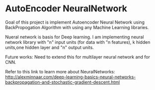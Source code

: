 # AutoEncoder NeuralNetwork
Goal of this project is implement Autoencoder Neural Network using BackPropogation Algorithm with using any Machine Learning libraries.

Nueral network is basis for Deep learning.
I am implementing neural network library with "n" input units (for data with "n features), k
hidden units,one hidden layer and "n" output units. 

Future works: Need to extend this for multilayer neural network and for CNN.

Refer to this link to learn more about NeuralNetworks:
http://alexminnaar.com/deep-learning-basics-neural-networks-backpropagation-and-stochastic-gradient-descent.html




